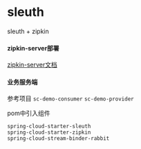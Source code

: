 # sleuth

sleuth + zipkin

#### zipkin-server部署

[zipkin-server文档](zipkin-server.md)

#### 业务服务端

参考项目 `sc-demo-consumer` `sc-demo-provider`

pom中引入组件

```
spring-cloud-starter-sleuth
spring-cloud-starter-zipkin
spring-cloud-stream-binder-rabbit
```